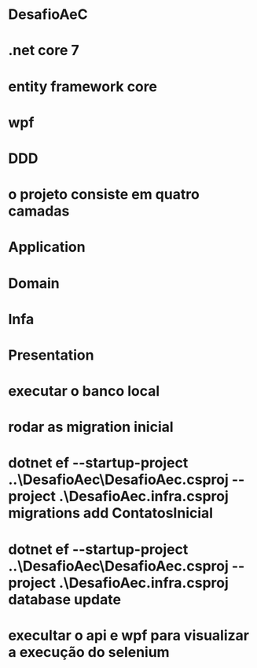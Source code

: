 # DesafioAeC

# .net core 7
# entity framework core
# wpf 
# DDD

# o projeto consiste em quatro camadas 
# Application
# Domain
# Infa
# Presentation

# executar o banco local 
# rodar as migration inicial

# dotnet ef --startup-project ..\DesafioAec\DesafioAec.csproj --project .\DesafioAec.infra.csproj migrations add ContatosInicial

# dotnet ef --startup-project ..\DesafioAec\DesafioAec.csproj --project .\DesafioAec.infra.csproj database update

# execultar o api e wpf para visualizar a execução do selenium 

